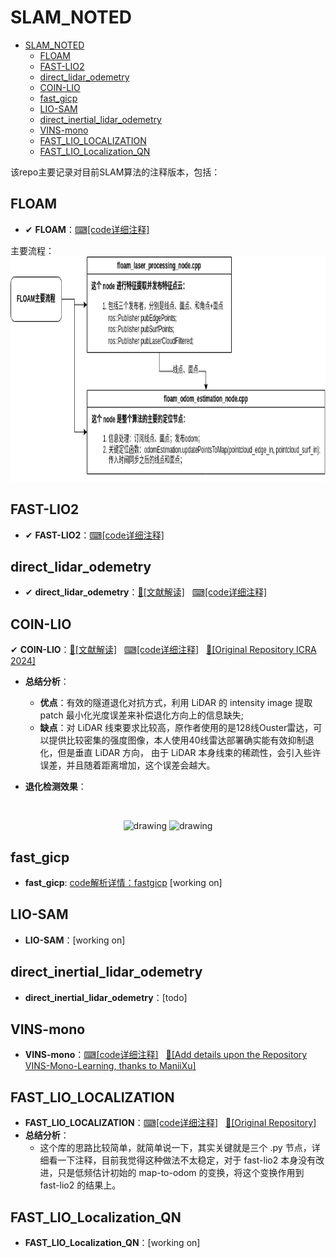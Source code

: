 # SLAM_NOTED
- [SLAM\_NOTED](#slam_noted)
  - [FLOAM](#floam)
  - [FAST-LIO2](#fast-lio2)
  - [direct\_lidar\_odemetry](#direct_lidar_odemetry)
  - [COIN-LIO](#coin-lio)
  - [fast\_gicp](#fast_gicp)
  - [LIO-SAM](#lio-sam)
  - [direct\_inertial\_lidar\_odemetry](#direct_inertial_lidar_odemetry)
  - [VINS-mono](#vins-mono)
  - [FAST\_LIO\_LOCALIZATION](#fast_lio_localization)
  - [FAST\_LIO\_Localization\_QN](#fast_lio_localization_qn)


该repo主要记录对目前SLAM算法的注释版本，包括：
## FLOAM
- ✔ **FLOAM**：[⌨[code详细注释]](https://github.com/YZH-bot/SLAM_NOTED/tree/master/floam)

主要流程：
<img src="./notes/floam/floam.png" height="360">

## FAST-LIO2
- ✔ **FAST-LIO2**：[⌨[code详细注释]](https://github.com/YZH-bot/SLAM_NOTED/tree/master/FAST_LIO)

## direct_lidar_odemetry
- ✔ **direct_lidar_odemetry**：[📖[文献解读]](https://zhuanlan.zhihu.com/p/677991232)$~~~$[⌨[code详细注释]](https://github.com/YZH-bot/SLAM_NOTED/tree/master/direct_lidar_odometry)
  
## COIN-LIO
✔ **COIN-LIO**：[📖[文献解读]](https://zhuanlan.zhihu.com/p/697885897)$~~~$[⌨[code详细注释]](https://github.com/YZH-bot/SLAM_NOTED/tree/master/coin-lio)$~~~$[📖[Original Repository ICRA 2024]](https://github.com/ethz-asl/COIN-LIO)
- **总结分析**：
  - **优点**：有效的隧道退化对抗方式，利用 LiDAR 的 intensity image 提取 patch 最小化光度误差来补偿退化方向上的信息缺失;
  - **缺点**：对 LiDAR 线束要求比较高，原作者使用的是128线Ouster雷达，可以提供比较密集的强度图像，本人使用40线雷达部署确实能有效抑制退化，但是垂直 LiDAR 方向， 由于 LiDAR 本身线束的稀疏性，会引入些许误差，并且随着距离增加，这个误差会越大。

- **退化检测效果**：
<br>
<p align="center">
    <img src="./notes/coin-lio/degeneration direction.gif" alt="drawing" width="360"/>
    <img src="./notes/coin-lio/degeneration direction2.gif" alt="drawing" width="360"/>
</p>



## fast_gicp
- **fast_gicp**: [code解析详情：fastgicp](https://github.com/YZH-bot/SLAM_NOTED/tree/master/fast_gicp) [working on]

## LIO-SAM
- **LIO-SAM**：[working on]

## direct_inertial_lidar_odemetry
- **direct_inertial_lidar_odemetry**：[todo]

## VINS-mono
- **VINS-mono**：[⌨[code详细注释]](https://github.com/YZH-bot/SLAM_NOTED/tree/master/VINS-Mono-Learning)$~~~$[📖[Add details upon the Repository VINS-Mono-Learning, thanks to ManiiXu]](https://github.com/ManiiXu/VINS-Mono-Learning)

## FAST_LIO_LOCALIZATION
- **FAST_LIO_LOCALIZATION**：[⌨[code详细注释]](https://github.com/YZH-bot/SLAM_NOTED/tree/master/FAST_LIO_LOCALIZATION)$~~~$[📖[Original Repository]](https://github.com/HViktorTsoi/FAST_LIO_LOCALIZATION)
- **总结分析**：
  - 这个库的思路比较简单，就简单说一下，其实关键就是三个 .py 节点，详细看一下注释，目前我觉得这种做法不太稳定，对于 fast-lio2 本身没有改进，只是低频估计初始的 map-to-odom 的变换，将这个变换作用到 fast-lio2 的结果上。
  
## FAST_LIO_Localization_QN
- **FAST_LIO_Localization_QN**：[working on]
